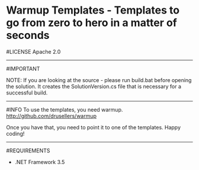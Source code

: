 Warmup Templates - Templates to go from zero to hero in a matter of seconds
=============================================

#LICENSE
Apache 2.0

---
#IMPORTANT

NOTE: If you are looking at the source - please run build.bat before opening the solution. It creates the SolutionVersion.cs file that is necessary for a successful build.

----
#INFO
To use the templates, you need warmup. http://github.com/drusellers/warmup

Once you have that, you need to point it to one of the templates. 
Happy coding!

---
#REQUIREMENTS
* .NET Framework 3.5 

